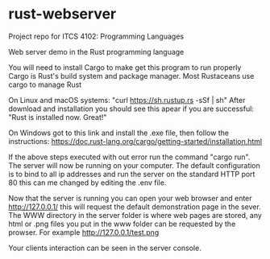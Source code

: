 # rust-webserver

Project repo for ITCS 4102: Programming Languages

Web server demo in the Rust programming language

You will need to install Cargo to make get this program to run properly
Cargo is Rust's build system and package manager. Most Rustaceans use cargo to manage Rust

On Linux and macOS systems:
"curl https://sh.rustup.rs -sSf | sh"
After download and installation you should see this apear if you are successful:
"Rust is installed now. Great!"

On Windows got to this link and install the .exe file, then follow the instructions:
https://doc.rust-lang.org/cargo/getting-started/installation.html



If the above steps executed with out error run the command "cargo run".
The server will now be running on your computer. 
The default configuration is to bind to all ip addresses and run the server on the standard HTTP port 80 this can me changed by editing the .env file.

Now that the server is running you can open your web browser and enter http://127.0.0.1/ this will request the default demonstration page in the sever.
The WWW directory in the server folder is where web pages are stored, any html or .png files you put in the www folder can be requested by the prowser. 
For example http://127.0.0.1/test.png

Your clients interaction can be seen in the server console.
